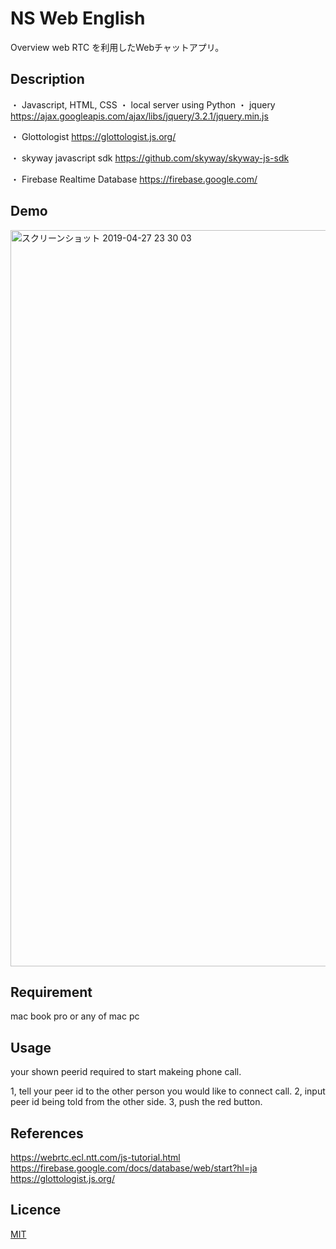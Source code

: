 NS Web English
====

Overview
web RTC を利用したWebチャットアプリ。

## Description
・ Javascript, HTML, CSS
・ local server using Python
・ jquery
https://ajax.googleapis.com/ajax/libs/jquery/3.2.1/jquery.min.js

・ Glottologist
https://glottologist.js.org/

・ skyway javascript sdk 
https://github.com/skyway/skyway-js-sdk

・ Firebase Realtime Database
https://firebase.google.com/


## Demo
<img width="1178" alt="スクリーンショット 2019-04-27 23 30 03" src="https://user-images.githubusercontent.com/44222369/56853406-16b23500-6962-11e9-88b2-af7d5b42b044.png">


## Requirement
mac book pro or any of mac pc

## Usage
your shown peerid required to start makeing phone call.

1, tell your peer id to the other person you would like to connect call.
2, input peer id being told from the other side.
3, push the red button. 

## References
https://webrtc.ecl.ntt.com/js-tutorial.html
https://firebase.google.com/docs/database/web/start?hl=ja
https://glottologist.js.org/


## Licence

[MIT](https://github.com/tcnksm/tool/blob/master/LICENCE)


